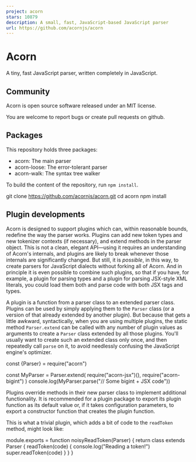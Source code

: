 ```yaml
---
project: acorn
stars: 10879
description: A small, fast, JavaScript-based JavaScript parser
url: https://github.com/acornjs/acorn
---
```


Acorn
=====

A tiny, fast JavaScript parser, written completely in JavaScript.

Community
---------

Acorn is open source software released under an MIT license.

You are welcome to report bugs or create pull requests on github.

Packages
--------

This repository holds three packages:

-   acorn: The main parser
-   acorn-loose: The error-tolerant parser
-   acorn-walk: The syntax tree walker

To build the content of the repository, run `npm install`.

git clone https://github.com/acornjs/acorn.git
cd acorn
npm install

Plugin developments
-------------------

Acorn is designed to support plugins which can, within reasonable bounds, redefine the way the parser works. Plugins can add new token types and new tokenizer contexts (if necessary), and extend methods in the parser object. This is not a clean, elegant API—using it requires an understanding of Acorn's internals, and plugins are likely to break whenever those internals are significantly changed. But still, it is _possible_, in this way, to create parsers for JavaScript dialects without forking all of Acorn. And in principle it is even possible to combine such plugins, so that if you have, for example, a plugin for parsing types and a plugin for parsing JSX-style XML literals, you could load them both and parse code with both JSX tags and types.

A plugin is a function from a parser class to an extended parser class. Plugins can be used by simply applying them to the `Parser` class (or a version of that already extended by another plugin). But because that gets a little awkward, syntactically, when you are using multiple plugins, the static method `Parser.extend` can be called with any number of plugin values as arguments to create a `Parser` class extended by all those plugins. You'll usually want to create such an extended class only once, and then repeatedly call `parse` on it, to avoid needlessly confusing the JavaScript engine's optimizer.

const {Parser} \= require("acorn")

const MyParser \= Parser.extend(
  require("acorn-jsx")(),
  require("acorn-bigint")
)
console.log(MyParser.parse("// Some bigint + JSX code"))

Plugins override methods in their new parser class to implement additional functionality. It is recommended for a plugin package to export its plugin function as its default value or, if it takes configuration parameters, to export a constructor function that creates the plugin function.

This is what a trivial plugin, which adds a bit of code to the `readToken` method, might look like:

module.exports \= function noisyReadToken(Parser) {
  return class extends Parser {
    readToken(code) {
      console.log("Reading a token!")
      super.readToken(code)
    }
  }
}
